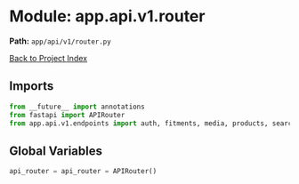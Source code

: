 # Module: app.api.v1.router

**Path:** `app/api/v1/router.py`

[Back to Project Index](../../../../index.md)

## Imports
```python
from __future__ import annotations
from fastapi import APIRouter
from app.api.v1.endpoints import auth, fitments, media, products, search, users
```

## Global Variables
```python
api_router = api_router = APIRouter()
```
